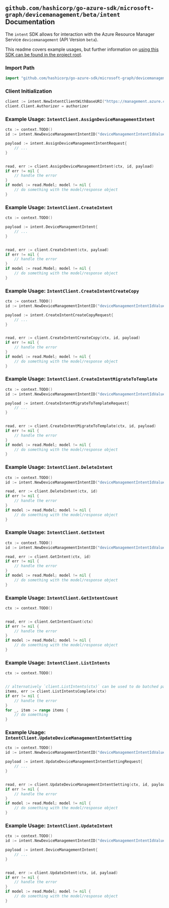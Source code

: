 
## `github.com/hashicorp/go-azure-sdk/microsoft-graph/devicemanagement/beta/intent` Documentation

The `intent` SDK allows for interaction with the Azure Resource Manager Service `devicemanagement` (API Version `beta`).

This readme covers example usages, but further information on [using this SDK can be found in the project root](https://github.com/hashicorp/go-azure-sdk/tree/main/docs).

### Import Path

```go
import "github.com/hashicorp/go-azure-sdk/microsoft-graph/devicemanagement/beta/intent"
```


### Client Initialization

```go
client := intent.NewIntentClientWithBaseURI("https://management.azure.com")
client.Client.Authorizer = authorizer
```


### Example Usage: `IntentClient.AssignDeviceManagementIntent`

```go
ctx := context.TODO()
id := intent.NewDeviceManagementIntentID("deviceManagementIntentIdValue")

payload := intent.AssignDeviceManagementIntentRequest{
	// ...
}


read, err := client.AssignDeviceManagementIntent(ctx, id, payload)
if err != nil {
	// handle the error
}
if model := read.Model; model != nil {
	// do something with the model/response object
}
```


### Example Usage: `IntentClient.CreateIntent`

```go
ctx := context.TODO()

payload := intent.DeviceManagementIntent{
	// ...
}


read, err := client.CreateIntent(ctx, payload)
if err != nil {
	// handle the error
}
if model := read.Model; model != nil {
	// do something with the model/response object
}
```


### Example Usage: `IntentClient.CreateIntentCreateCopy`

```go
ctx := context.TODO()
id := intent.NewDeviceManagementIntentID("deviceManagementIntentIdValue")

payload := intent.CreateIntentCreateCopyRequest{
	// ...
}


read, err := client.CreateIntentCreateCopy(ctx, id, payload)
if err != nil {
	// handle the error
}
if model := read.Model; model != nil {
	// do something with the model/response object
}
```


### Example Usage: `IntentClient.CreateIntentMigrateToTemplate`

```go
ctx := context.TODO()
id := intent.NewDeviceManagementIntentID("deviceManagementIntentIdValue")

payload := intent.CreateIntentMigrateToTemplateRequest{
	// ...
}


read, err := client.CreateIntentMigrateToTemplate(ctx, id, payload)
if err != nil {
	// handle the error
}
if model := read.Model; model != nil {
	// do something with the model/response object
}
```


### Example Usage: `IntentClient.DeleteIntent`

```go
ctx := context.TODO()
id := intent.NewDeviceManagementIntentID("deviceManagementIntentIdValue")

read, err := client.DeleteIntent(ctx, id)
if err != nil {
	// handle the error
}
if model := read.Model; model != nil {
	// do something with the model/response object
}
```


### Example Usage: `IntentClient.GetIntent`

```go
ctx := context.TODO()
id := intent.NewDeviceManagementIntentID("deviceManagementIntentIdValue")

read, err := client.GetIntent(ctx, id)
if err != nil {
	// handle the error
}
if model := read.Model; model != nil {
	// do something with the model/response object
}
```


### Example Usage: `IntentClient.GetIntentCount`

```go
ctx := context.TODO()


read, err := client.GetIntentCount(ctx)
if err != nil {
	// handle the error
}
if model := read.Model; model != nil {
	// do something with the model/response object
}
```


### Example Usage: `IntentClient.ListIntents`

```go
ctx := context.TODO()


// alternatively `client.ListIntents(ctx)` can be used to do batched pagination
items, err := client.ListIntentsComplete(ctx)
if err != nil {
	// handle the error
}
for _, item := range items {
	// do something
}
```


### Example Usage: `IntentClient.UpdateDeviceManagementIntentSetting`

```go
ctx := context.TODO()
id := intent.NewDeviceManagementIntentID("deviceManagementIntentIdValue")

payload := intent.UpdateDeviceManagementIntentSettingRequest{
	// ...
}


read, err := client.UpdateDeviceManagementIntentSetting(ctx, id, payload)
if err != nil {
	// handle the error
}
if model := read.Model; model != nil {
	// do something with the model/response object
}
```


### Example Usage: `IntentClient.UpdateIntent`

```go
ctx := context.TODO()
id := intent.NewDeviceManagementIntentID("deviceManagementIntentIdValue")

payload := intent.DeviceManagementIntent{
	// ...
}


read, err := client.UpdateIntent(ctx, id, payload)
if err != nil {
	// handle the error
}
if model := read.Model; model != nil {
	// do something with the model/response object
}
```

